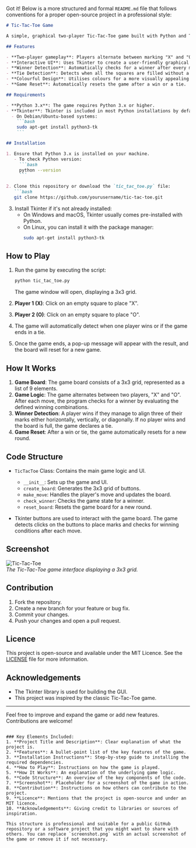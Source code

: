 Got it! Below is a more structured and formal `README.md` file that follows conventions for a proper open-source project in a professional style:

```markdown
# Tic-Tac-Toe Game

A simple, graphical two-player Tic-Tac-Toe game built with Python and Tkinter. The game features an easy-to-use interface with colourful elements to distinguish between players and provide feedback on game progress, such as detecting winners and ties.

## Features

- **Two-player gameplay**: Players alternate between marking "X" and "O".
- **Interactive UI**: Uses Tkinter to create a user-friendly graphical interface.
- **Winner Detection**: Automatically checks for a winner after every move.
- **Tie Detection**: Detects when all the squares are filled without a winner.
- **Colourful Design**: Utilises colours for a more visually appealing experience.
- **Game Reset**: Automatically resets the game after a win or a tie.

## Requirements

- **Python 3.x**: The game requires Python 3.x or higher.
- **Tkinter**: Tkinter is included in most Python installations by default. If not, it can be installed as follows:
  - On Debian/Ubuntu-based systems:
    ```bash
    sudo apt-get install python3-tk
    ```

## Installation

1. Ensure that Python 3.x is installed on your machine.
   - To check Python version:
     ```bash
     python --version
     ```
   
2. Clone this repository or download the `tic_tac_toe.py` file:
   ```bash
   git clone https://github.com/yourusername/tic-tac-toe.git
   ```

3. Install Tkinter if it's not already installed:
   - On Windows and macOS, Tkinter usually comes pre-installed with Python.
   - On Linux, you can install it with the package manager:
     ```bash
     sudo apt-get install python3-tk
     ```

## How to Play

1. Run the game by executing the script:
   ```bash
   python tic_tac_toe.py
   ```
   The game window will open, displaying a 3x3 grid.
   
2. **Player 1 (X)**: Click on an empty square to place "X".
3. **Player 2 (O)**: Click on an empty square to place "O".
4. The game will automatically detect when one player wins or if the game ends in a tie.
5. Once the game ends, a pop-up message will appear with the result, and the board will reset for a new game.

## How It Works

1. **Game Board**: The game board consists of a 3x3 grid, represented as a list of 9 elements.
2. **Game Logic**: The game alternates between two players, "X" and "O". After each move, the program checks for a winner by evaluating the defined winning combinations.
3. **Winner Detection**: A player wins if they manage to align three of their marks either horizontally, vertically, or diagonally. If no player wins and the board is full, the game declares a tie.
4. **Game Reset**: After a win or tie, the game automatically resets for a new round.

## Code Structure

- `TicTacToe` Class: Contains the main game logic and UI.
  - `__init__`: Sets up the game and UI.
  - `create_board`: Generates the 3x3 grid of buttons.
  - `make_move`: Handles the player's move and updates the board.
  - `check_winner`: Checks the game state for a winner.
  - `reset_board`: Resets the game board for a new round.
  
- Tkinter buttons are used to interact with the game board. The game detects clicks on the buttons to place marks and checks for winning conditions after each move.

## Screenshot

![Tic-Tac-Toe](screenshot.png)  
*The Tic-Tac-Toe game interface displaying a 3x3 grid.*

## Contribution

1. Fork the repository.
2. Create a new branch for your feature or bug fix.
3. Commit your changes.
4. Push your changes and open a pull request.

## Licence

This project is open-source and available under the MIT Licence. See the [LICENSE](LICENSE) file for more information.

## Acknowledgements

- The Tkinter library is used for building the GUI.
- This project was inspired by the classic Tic-Tac-Toe game.

---

Feel free to improve and expand the game or add new features. Contributions are welcome!
```

### Key Elements Included:
1. **Project Title and Description**: Clear explanation of what the project is.
2. **Features**: A bullet-point list of the key features of the game.
3. **Installation Instructions**: Step-by-step guide to installing the required dependencies.
4. **How to Play**: Instructions on how the game is played.
5. **How It Works**: An explanation of the underlying game logic.
6. **Code Structure**: An overview of the key components of the code.
7. **Screenshot**: Placeholder for a screenshot of the game in action.
8. **Contribution**: Instructions on how others can contribute to the project.
9. **Licence**: Mentions that the project is open-source and under an MIT licence.
10. **Acknowledgements**: Giving credit to libraries or sources of inspiration.

This structure is professional and suitable for a public GitHub repository or a software project that you might want to share with others. You can replace `screenshot.png` with an actual screenshot of the game or remove it if not necessary.
